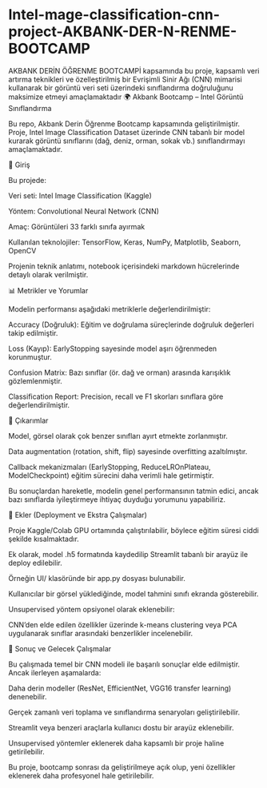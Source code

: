 # Intel-mage-classification-cnn-project-AKBANK-DER-N-RENME-BOOTCAMP
AKBANK DERİN ÖĞRENME BOOTCAMPİ kapsamında bu proje, kapsamlı veri artırma teknikleri ve özelleştirilmiş bir Evrişimli Sinir Ağı (CNN) mimarisi kullanarak bir görüntü veri seti üzerindeki sınıflandırma doğruluğunu maksimize etmeyi amaçlamaktadır
🌍 Akbank Bootcamp – Intel Görüntü Sınıflandırma

Bu repo, Akbank Derin Öğrenme Bootcamp kapsamında geliştirilmiştir.
Proje, Intel Image Classification Dataset üzerinde CNN tabanlı bir model kurarak görüntü sınıflarını (dağ, deniz, orman, sokak vb.) sınıflandırmayı amaçlamaktadır.

📌 Giriş

Bu projede:

Veri seti: Intel Image Classification (Kaggle)

Yöntem: Convolutional Neural Network (CNN)

Amaç: Görüntüleri 33 farklı sınıfa ayırmak

Kullanılan teknolojiler: TensorFlow, Keras, NumPy, Matplotlib, Seaborn, OpenCV

Projenin teknik anlatımı, notebook içerisindeki markdown hücrelerinde detaylı olarak verilmiştir.

📊 Metrikler ve Yorumlar

Modelin performansı aşağıdaki metriklerle değerlendirilmiştir:

Accuracy (Doğruluk): Eğitim ve doğrulama süreçlerinde doğruluk değerleri takip edilmiştir.

Loss (Kayıp): EarlyStopping sayesinde model aşırı öğrenmeden korunmuştur.

Confusion Matrix: Bazı sınıflar (ör. dağ ve orman) arasında karışıklık gözlemlenmiştir.

Classification Report: Precision, recall ve F1 skorları sınıflara göre değerlendirilmiştir.

🧠 Çıkarımlar

Model, görsel olarak çok benzer sınıfları ayırt etmekte zorlanmıştır.

Data augmentation (rotation, shift, flip) sayesinde overfitting azaltılmıştır.

Callback mekanizmaları (EarlyStopping, ReduceLROnPlateau, ModelCheckpoint) eğitim sürecini daha verimli hale getirmiştir.

Bu sonuçlardan hareketle, modelin genel performansının tatmin edici, ancak bazı sınıflarda iyileştirmeye ihtiyaç duyduğu yorumunu yapabiliriz.

🚀 Ekler (Deployment ve Ekstra Çalışmalar)

Proje Kaggle/Colab GPU ortamında çalıştırılabilir, böylece eğitim süresi ciddi şekilde kısalmaktadır.

Ek olarak, model .h5 formatında kaydedilip Streamlit tabanlı bir arayüz ile deploy edilebilir.

Örneğin UI/ klasöründe bir app.py dosyası bulunabilir.

Kullanıcılar bir görsel yüklediğinde, model tahmini sınıfı ekranda gösterebilir.

Unsupervised yöntem opsiyonel olarak eklenebilir:

CNN’den elde edilen özellikler üzerinde k-means clustering veya PCA uygulanarak sınıflar arasındaki benzerlikler incelenebilir.

🔮 Sonuç ve Gelecek Çalışmalar

Bu çalışmada temel bir CNN modeli ile başarılı sonuçlar elde edilmiştir.
Ancak ilerleyen aşamalarda:

Daha derin modeller (ResNet, EfficientNet, VGG16 transfer learning) denenebilir.

Gerçek zamanlı veri toplama ve sınıflandırma senaryoları geliştirilebilir.

Streamlit veya benzeri araçlarla kullanıcı dostu bir arayüz eklenebilir.

Unsupervised yöntemler eklenerek daha kapsamlı bir proje haline getirilebilir.

Bu proje, bootcamp sonrası da geliştirilmeye açık olup, yeni özellikler eklenerek daha profesyonel hale getirilebilir.
